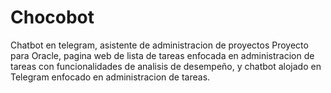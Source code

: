 # Chocobot
Chatbot en telegram, asistente de administracion de proyectos
Proyecto para Oracle, pagina web de lista de tareas enfocada en administracion de tareas con funcionalidades de analisis de desempeño, y chatbot alojado en Telegram enfocado en administracion de tareas.
